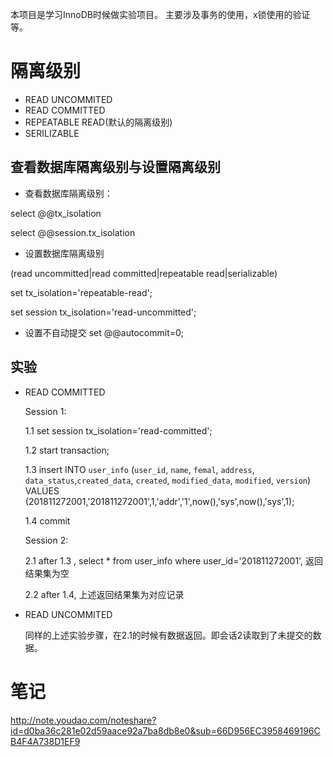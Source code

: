 本项目是学习InnoDB时候做实验项目。
主要涉及事务的使用，x锁使用的验证等。

# 隔离级别
- READ UNCOMMITED
- READ COMMITTED
- REPEATABLE READ(默认的隔离级别)
- SERILIZABLE
## 查看数据库隔离级别与设置隔离级别
* 查看数据库隔离级别：

select @@tx_isolation

select @@session.tx_isolation

* 设置数据库隔离级别

(read uncommitted|read committed|repeatable read|serializable)

set tx_isolation='repeatable-read';

set session tx_isolation='read-uncommitted';

* 设置不自动提交
set @@autocommit=0;
## 实验

- READ COMMITTED

    Session 1:

    1.1 set session tx_isolation='read-committed';

    1.2 start transaction;

    1.3 insert INTO `user_info` (`user_id`, `name`, `femal`, `address`, `data_status`,`created_data`, `created`, `modified_data`, `modified`, `version`) VALUES (201811272001,'201811272001',1,'addr','1',now(),'sys',now(),'sys',1);

    1.4 commit

    Session 2:

    2.1  after 1.3 , select * from user_info where user_id='201811272001', 返回结果集为空

    2.2  after 1.4, 上述返回结果集为对应记录

- READ UNCOMMITED

    同样的上述实验步骤，在2.1的时候有数据返回。即会话2读取到了未提交的数据。
    
# 笔记
http://note.youdao.com/noteshare?id=d0ba36c281e02d59aace92a7ba8db8e0&sub=66D956EC3958469196CB4F4A738D1EF9
    
    
    
    
  